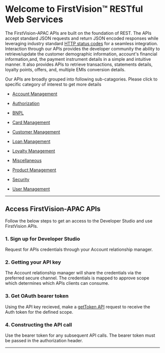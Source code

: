 # Welcome to FirstVision™ RESTful Web Services

The FirstVision-APAC APIs are built on the foundation of REST. The APIs accept standard JSON requests and return JSON encoded responses while leveraging industry standard [HTTP status codes](https://en.wikipedia.org/wiki/List_of_HTTP_status_codes) for a seamless integration. Interaction through our APIs provides the developer community the ability to retrieve/update the customer demographic information, account's financial information,and, the payment instrument details in a simple and intuitive manner. It also provides APIs to retrieve transactions, statements details, loyalty points, offers, and, multiple EMIs conversion details.

Our APIs are broadly grouped into following sub-catagories.  Please click to specific category of interest to get more details

- [Account Management](./?path=/docs/Account-Management.md)

- [Authorization](./?path=/docs/Authorization.md)

- [BNPL](./?path=/docs/Buy-Now-Pay-Later.md)

- [Card Management](./?path=/docs/Card-Management.md)

- [Customer Management](./?path=/docs/Customer-Management.md)

- [Loan Management](./?path=/docs/Loan-Management.md)

- [Loyalty Management](./?path=/docs/Loyalty-Management.md)

- [Miscellaneous](./?path=/docs/Miscellaneous.md)

- [Product Management](./?path=/docs/Product-Management.md)

- [Security](./?path=/docs/Security.md)

- [User Management](./?path=/docs/User-Management.md)



---

## Access FirstVision-APAC APIs

Follow the below steps to get an access to the Developer Studio and use FirstVision APIs.

### 1. Sign up for  Developer Studio

Request for APIs credentials through your Account relationship manager.

### 2. Getting your API key

The Account relationship manager will share the credentials via the preferred secure channel.  The credentials is mapped to approve scope which determines which APIs clients can consume.

### 3. Get OAuth bearer token

Using the API key recieved, make a [getToken API](./?path=/docs/APIs/Security/get-access-token.md) request to receive the Auth token for the defined scope.

### 4. Constructing the API call

Use the bearer token for any subsequent API calls.  The bearer token must be passed in the authorization header.

---

